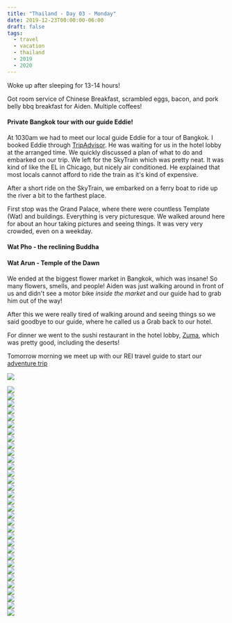 ```yaml
---
title: "Thailand - Day 03 - Monday"
date: 2019-12-23T00:00:00-06:00
draft: false
tags: 
  - travel
  - vacation
  - thailand
  - 2019
  - 2020
---
```


Woke up after sleeping for 13-14 hours! 

Got room service of Chinese Breakfast, scrambled eggs, bacon, and pork belly bbq breakfast for Aiden. Multiple coffees!

#### Private Bangkok tour with our guide Eddie!

At 1030am we had to meet our local guide Eddie for a tour of Bangkok. I booked Eddie through [TripAdvisor](https://www.tripadvisor.com/AttractionProductReview-g293916-d11456468-Private_Guide_In_and_Around_Bangkok_Custom_Tour-Bangkok.html). He was waiting for us in the hotel lobby at the arranged time. We quickly discussed a plan of what to do and embarked on our trip. We left for the SkyTrain which was pretty neat. It was kind of like the EL in Chicago, but nicely air conditioned. He explained that most locals cannot afford to ride the train as it's kind of expensive.

After a short ride on the SkyTrain, we embarked on a ferry boat to ride up the river a bit to the farthest place.

First stop was the Grand Palace, where there were countless Template (Wat) and buildings. Everything is very picturesque. We walked around here for about an hour taking pictures and seeing things.  It was very very crowded, even on a weekday.

#### Wat Pho - the reclining Buddha

#### Wat Arun - Temple of the Dawn

We ended at the biggest flower market in Bangkok, which was insane!  So many flowers, smells, and people!  Aiden was just walking around in front of us and didn't see a motor bike _inside the market_ and our guide had to grab him out of the way!

After this we were really tired of walking around and seeing things so we said goodbye to our guide, where he called us a Grab back to our hotel.

For dinner we went to the sushi restaurant in the hotel lobby, [Zuma](https://guide.michelin.com/en/bangkok-region/bangkok/restaurant/zuma#), which was pretty good, including the deserts!

Tomorrow morning we meet up with our REI travel guide to start our [adventure trip](https://www.rei.com/adventures/trips/asia/thailand-family-vacation.html#itinerary)



<div id="83bf8972808ccd22aa704ad6177e3cb3" style="display:none"><h3></h4><p></p></div><div id="481bb1f8486d6ad76d3f38611db876d7" style="display:none"><h3></h4><p></p></div><div id="8e0429d3328ce5cf7a7092bf868bed72" style="display:none"><h3></h4><p></p></div><div id="a5d47723973299e8713da57c0ebab61e" style="display:none"><h3></h4><p></p></div><div id="c07c48e1759c5b2a656a5abe88700ba4" style="display:none"><h3></h4><p></p></div><div id="be4f339b3efdded6fcedfcdbccc1c4b0" style="display:none"><h3></h4><p></p></div><div id="08bb87e0fdf2b586b956ef39b2c2c3e1" style="display:none"><h3></h4><p></p></div><div id="5af383316f664d12e300f9b6be4b23c3" style="display:none"><h3></h4><p></p></div><div id="9dfc2d2cb6c84101445040daab5b2d84" style="display:none"><h3></h4><p></p></div><div id="0eb10dcb5a2c529bb413e5438277916d" style="display:none"><h3></h4><p></p></div><div id="2ac5524b90df9cd7aec7d0092dc2805c" style="display:none"><h3></h4><p></p></div><div id="14332f964f60aec7a4c0b9b8f5ec7003" style="display:none"><h3></h4><p></p></div><div id="3349ad0b3288308ebd06879b88f87046" style="display:none"><h3></h4><p></p></div><div id="7ebff0f256f0a10434d33667bc5f4adf" style="display:none"><h3></h4><p></p></div><div id="6a4ba5d4c5c0ff1d70071eafd5a81878" style="display:none"><h3></h4><p></p></div><div id="e43dfc06ab6f1d5026d380b84d30e847" style="display:none"><h3></h4><p></p></div><div id="21c9f9fb1aa577137b0ec0d7d753e10a" style="display:none"><h3></h4><p></p></div>



<div class="demo-gallery">
<div id="mypicts" class="list-styled" >

<a href="https://static.bobflorian.com/thailand/day3/31.jpg" data-sub-html="#83bf8972808ccd22aa704ad6177e3cb3"><img class="img-responsive" src="https://static.bobflorian.com/thailand/day3/thumbnail_31.jpg"><div class="demo-gallery-poster"><img src="/img/zoom.png"></div></a><a href="https://static.bobflorian.com/thailand/day3/6.jpg" data-sub-html="#481bb1f8486d6ad76d3f38611db876d7"><img class="img-responsive" src="https://static.bobflorian.com/thailand/day3/thumbnail_6.jpg"><div class="demo-gallery-poster"><img src="/img/zoom.png"></div></a><a href="https://static.bobflorian.com/thailand/day3/17.jpg" data-sub-html="#8e0429d3328ce5cf7a7092bf868bed72"><img class="img-responsive" src="https://static.bobflorian.com/thailand/day3/thumbnail_17.jpg"><div class="demo-gallery-poster"><img src="/img/zoom.png"></div></a><a href="https://static.bobflorian.com/thailand/day3/27.jpg" data-sub-html="#a5d47723973299e8713da57c0ebab61e"><img class="img-responsive" src="https://static.bobflorian.com/thailand/day3/thumbnail_27.jpg"><div class="demo-gallery-poster"><img src="/img/zoom.png"></div></a><a href="https://static.bobflorian.com/thailand/day3/29.jpg" data-sub-html="#c07c48e1759c5b2a656a5abe88700ba4"><img class="img-responsive" src="https://static.bobflorian.com/thailand/day3/thumbnail_29.jpg"><div class="demo-gallery-poster"><img src="/img/zoom.png"></div></a><a href="https://static.bobflorian.com/thailand/day3/13.jpg" data-sub-html="#be4f339b3efdded6fcedfcdbccc1c4b0"><img class="img-responsive" src="https://static.bobflorian.com/thailand/day3/thumbnail_13.jpg"><div class="demo-gallery-poster"><img src="/img/zoom.png"></div></a><a href="https://static.bobflorian.com/thailand/day3/21.jpg" data-sub-html="#08bb87e0fdf2b586b956ef39b2c2c3e1"><img class="img-responsive" src="https://static.bobflorian.com/thailand/day3/thumbnail_21.jpg"><div class="demo-gallery-poster"><img src="/img/zoom.png"></div></a><a href="https://static.bobflorian.com/thailand/day3/32.jpg" data-sub-html="#5af383316f664d12e300f9b6be4b23c3"><img class="img-responsive" src="https://static.bobflorian.com/thailand/day3/thumbnail_32.jpg"><div class="demo-gallery-poster"><img src="/img/zoom.png"></div></a><a href="https://static.bobflorian.com/thailand/day3/12.jpg" data-sub-html="#9dfc2d2cb6c84101445040daab5b2d84"><img class="img-responsive" src="https://static.bobflorian.com/thailand/day3/thumbnail_12.jpg"><div class="demo-gallery-poster"><img src="/img/zoom.png"></div></a><a href="https://static.bobflorian.com/thailand/day3/26.jpg" data-sub-html="#0eb10dcb5a2c529bb413e5438277916d"><img class="img-responsive" src="https://static.bobflorian.com/thailand/day3/thumbnail_26.jpg"><div class="demo-gallery-poster"><img src="/img/zoom.png"></div></a><a href="https://static.bobflorian.com/thailand/day3/24.jpg" data-sub-html="#2ac5524b90df9cd7aec7d0092dc2805c"><img class="img-responsive" src="https://static.bobflorian.com/thailand/day3/thumbnail_24.jpg"><div class="demo-gallery-poster"><img src="/img/zoom.png"></div></a><a href="https://static.bobflorian.com/thailand/day3/15.jpg" data-sub-html="#14332f964f60aec7a4c0b9b8f5ec7003"><img class="img-responsive" src="https://static.bobflorian.com/thailand/day3/thumbnail_15.jpg"><div class="demo-gallery-poster"><img src="/img/zoom.png"></div></a><a href="https://static.bobflorian.com/thailand/day3/28.jpg" data-sub-html="#3349ad0b3288308ebd06879b88f87046"><img class="img-responsive" src="https://static.bobflorian.com/thailand/day3/thumbnail_28.jpg"><div class="demo-gallery-poster"><img src="/img/zoom.png"></div></a><a href="https://static.bobflorian.com/thailand/day3/18.jpg" data-sub-html="#7ebff0f256f0a10434d33667bc5f4adf"><img class="img-responsive" src="https://static.bobflorian.com/thailand/day3/thumbnail_18.jpg"><div class="demo-gallery-poster"><img src="/img/zoom.png"></div></a><a href="https://static.bobflorian.com/thailand/day3/25.jpg" data-sub-html="#6a4ba5d4c5c0ff1d70071eafd5a81878"><img class="img-responsive" src="https://static.bobflorian.com/thailand/day3/thumbnail_25.jpg"><div class="demo-gallery-poster"><img src="/img/zoom.png"></div></a><a href="https://static.bobflorian.com/thailand/day3/23.jpg" data-sub-html="#e43dfc06ab6f1d5026d380b84d30e847"><img class="img-responsive" src="https://static.bobflorian.com/thailand/day3/thumbnail_23.jpg"><div class="demo-gallery-poster"><img src="/img/zoom.png"></div></a><a href="https://static.bobflorian.com/thailand/day3/33.jpg" data-sub-html="#21c9f9fb1aa577137b0ec0d7d753e10a"><img class="img-responsive" src="https://static.bobflorian.com/thailand/day3/thumbnail_33.jpg"><div class="demo-gallery-poster"><img src="/img/zoom.png"></div></a>


</div>
</div>


<script type="text/javascript">

    lightGallery(document.getElementById('mypicts'), {
    thumbnail:true,
    download:false
});

    $('#mypicts').justifiedGallery({
    rowHeight : 100,
    lastRow : 'nojustify',
    margins : 20
    });

</script>